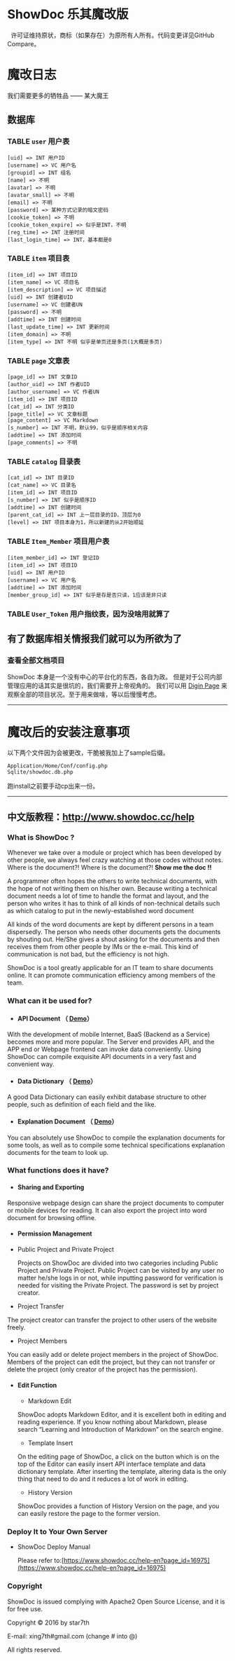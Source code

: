 # ShowDoc 乐其魔改版
  
  许可证维持原状，商标（如果存在）为原所有人所有。代码变更详见GitHub Compare。

# 魔改日志

  我们需要更多的牺牲品 —— 某大魔王

## 数据库

### TABLE `user` 用户表

    [uid] => INT 用户ID
    [username] => VC 用户名
    [groupid] => INT 组名
    [name] => 不明
    [avatar] => 不明
    [avatar_small] => 不明
    [email] => 不明
    [password] => 某种方式记录的暗文密码
    [cookie_token] => 不明
    [cookie_token_expire] => 似乎是INT，不明
    [reg_time] => INT 注册时间
    [last_login_time] => INT，基本都是0

### TABLE `item` 项目表

    [item_id] => INT 项目ID 
    [item_name] => VC 项目名
    [item_description] => VC 项目描述
    [uid] => INT 创建者UID
    [username] => VC 创建者UN
    [password] => 不明
    [addtime] => INT 创建时间
    [last_update_time] => INT 更新时间
    [item_domain] => 不明
    [item_type] => INT 不明 似乎是单页还是多页(1大概是多页)

### TABLE `page` 文章表

    [page_id] => INT 文章ID
    [author_uid] => INT 作者UID
    [author_username] => VC 作者UN
    [item_id] => INT 项目ID
    [cat_id] => INT 分类ID
    [page_title] => VC 文章标题
    [page_content] => VC Markdown
    [s_number] => INT 不明，默认99，似乎是顺序相关内容
    [addtime] => INT 添加时间
    [page_comments] => 不明

### TABLE `catalog` 目录表

    [cat_id] => INT 目录ID
    [cat_name] => VC 目录名
    [item_id] => INT 项目ID
    [s_number] => INT 似乎是顺序ID
    [addtime] => INT 创建时间
    [parent_cat_id] => INT 上一层目录的ID，顶层为0
    [level] => INT 项目本身为1，所以新建的从2开始顺延

### TABLE `Item_Member` 项目用户表

    [item_member_id] => INT 登记ID
    [item_id] => INT 项目ID
    [uid] => INT 用户ID
    [username] => VC 用户名
    [addtime] => INT 添加时间
    [member_group_id] => INT 似乎是存是否只读，1应该是非只读

### TABLE `User_Token` 用户指纹表，因为没啥用就算了

## 有了数据库相关情报我们就可以为所欲为了

### 查看全部文档项目

ShowDoc 本身是一个没有中心的平台化的东西，各自为政。
但是对于公司内部管理应用的话其实是很坑的，我们需要开上帝视角的。
我们可以用 [Digin Page](https://showdoc.leqee.com/index.php?s=/home/test/digin) 来观察全部的项目状况。至于用来做啥，等以后慢慢考虑。

----

# 魔改后的安装注意事项

以下两个文件因为会被更改，干脆被我加上了sample后缀。
```
Application/Home/Conf/config.php
Sqlite/showdoc.db.php
```
跑install之前要手动cp出来一份。

----
  
## 中文版教程：http://www.showdoc.cc/help

### What is ShowDoc ?

Whenever we take over a module or project which has been developed by other people, we always feel crazy watching at those codes without notes. Where is the document?! Where is the document?! **Show me the doc !!**

A programmer often hopes the others to write technical documents, with the hope of not writing them on his/her own. Because writing a technical document needs a lot of time to handle the format and layout, and the person who writes it has to think of all kinds of non-technical details such as which catalog to put in the newly-established word document

All kinds of the word documents are kept by different persons in a team dispersedly. The person who needs other documents gets the documents by shouting out. He/She gives a shout asking for the documents and then receives them from other people by IMs or the e-mail. This kind of communication is not bad, but the efficiency is not high.

ShowDoc is a tool greatly applicable for an IT team to share documents online. It can promote communication efficiency among members of the team.

### What can it be used for?

- #### API Document （ [Demo](https://www.showdoc.cc/demo-en)）
 
 With the development of mobile Internet, BaaS (Backend as a Service) becomes more and more popular. The Server end provides API, and the APP end or Webpage frontend can invoke data conveniently. Using ShowDoc can compile exquisite API documents in a very fast and convenient way.

- #### Data Dictionary （ [Demo](https://www.showdoc.cc/demo-en)）
 
 A good Data Dictionary can easily exhibit database structure to other people, such as definition of each field and the like.

- #### Explanation Document （ [Demo](https://www.showdoc.cc/help-en)）
 
 You can absolutely use ShowDoc to compile the explanation documents for some tools, as well as to compile some technical specifications explanation documents for the team to look up.
 
### What functions does it have?

- #### Sharing and Exporting

 Responsive webpage design can share the project documents to computer or mobile devices for reading. It can also export the project into word document for browsing offline.
 
- #### Permission Management

 - Public Project and Private Project
 
   Projects on ShowDoc are divided into two categories including Public Project and Private Project. Public Project can be visited by any user no matter he/she logs in or not, while inputting password for verification is needed for visiting the Private Project. The password is set by project creator. 
   
  - Project Transfer
  
   The project creator can transfer the project to other users of the website freely.
   
  - Project Members
  
   You can easily add or delete project members in the project of ShowDoc. Members of the project can edit the project, but they can not transfer or delete the project (only creator of the project has the permission).
   
- #### Edit Function
  - Markdown Edit
  
   ShowDoc adopts Markdown Editor, and it is excellent both in editing and reading experience. If you know nothing about Markdown, please search “Learning and Introduction of Markdown” on the search engine.
   
  - Template Insert
  
   On the editing page of ShowDoc, a click on the button which is on the top of the Editor can easily insert API interface template and data dictionary template. After inserting the template, altering data is the only thing that need to do and it reduces a lot of work in editing.
   
  - History Version
  
   ShowDoc provides a function of History Version on the page, and you can easily restore the page to the former version.
   

### Deploy It to Your Own Server
 - ShowDoc Deploy Manual
  
     Please refer to:[https://www.showdoc.cc/help-en?page_id=16975](https://www.showdoc.cc/help-en?page_id=16975)
  

### Copyright 

 ShowDoc is issued complying with Apache2 Open Source License, and it is for free use. 
 
 Copyright © 2016 by star7th 
 
 
 E-mail: xing7th#gmail.com (change # into @) 
 
 All rights reserved. 
 
